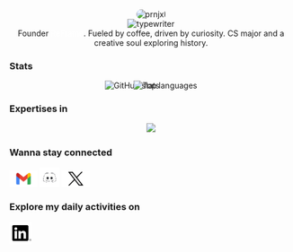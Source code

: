 
<div align="center">
  <img width="100px" style="border-radius:50px;" src="https://avatars.githubusercontent.com/u/178582926?v=4" align="center" alt="prnjxl" />
  <div align="center">
  <img 
    src="https://readme-typing-svg.demolab.com?font=Poppins&weight=400&pause=1000&color=ffffff&center=true&vCenter=true&repeat=true&width=435&lines=Hi!+This+is+Pranjal+Piyush." 
    alt="typewriter"
  />
  <div>
    Founder <a href="https://reframeart.studio" style="text-decoration: none; color: #ffffff;" target="_blank">ReFrame</a>.
    Fueled by coffee, driven by curiosity. CS major and a creative soul exploring history.
  </div>
  </div>
</div>

### Stats
<p align="center">
  <img 
    src="https://github-readme-stats.vercel.app/api?username=prnjxl&show_icons=true&theme=react" 
    alt="GitHub stats" 
    width="400" 
    height="170"
/>
<img 
  style="margin-left: -50px;"
  src="https://github-readme-stats.vercel.app/api/top-langs/?username=prnjxl&theme=react&layout=compact" 
  alt="Top languages" 
  width="400" 
  height="100"
/>
</p>

### Expertises in
<p align="center">
  <img src="https://skillicons.dev/icons?i=java,html,css,js,react,nodejs,mysql,mongodb,figma,py" />
</p>


### Wanna stay connected
<p align="left">
  
<a href="mailto:pranjalpiyush29@gmail.com" target="_blank" style="text-decoration: none;">
  <img src="img/gmail.png" alt="Email" width="50" height="30" />
</a>
<a href="https://discordapp.com/users/prnjxl" target="_blank" style="text-decoration: none;">
  <img src="img/discord.gif" alt="Discord" width="35" height="35" />
</a>
<a href="https://x.com/yup_prnjxl" target="_blank" style="text-decoration: none;">
  <img src="img/twitter.png" alt="Twitter" width="50" height="30" />
</a>

### Explore my daily activities on
<a href="" target="_blank" style="text-decoration: none;">
  <img src="img/linkedin.png" alt="Email"  width="40" height="40" />
</a>


</p>
